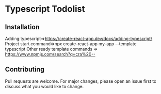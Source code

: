 # Typescript Todolist

## Installation

Adding typescript=>https://create-react-app.dev/docs/adding-typescript/
Project start command=>npx create-react-app my-app --template typescript 
Other ready template commands => https://www.npmjs.com/search?q=cra%20--

## Contributing

Pull requests are welcome. For major changes, please open an issue first
to discuss what you would like to change.



